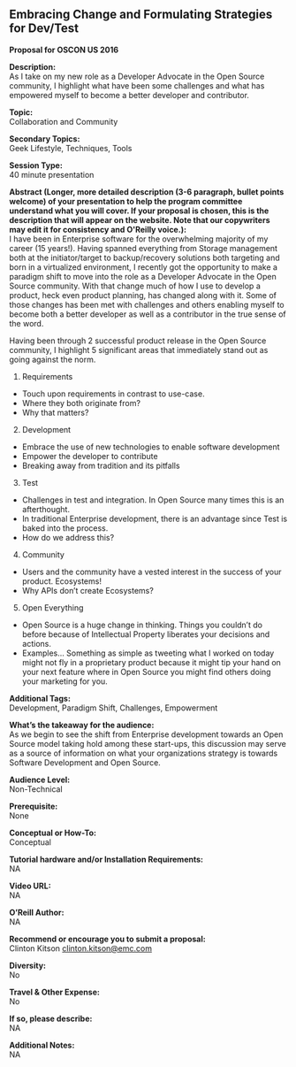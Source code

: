 ## Embracing Change and Formulating Strategies for Dev/Test

**Proposal for OSCON US 2016**  

**Description:**  
As I take on my new role as a Developer Advocate in the Open Source community, I highlight what have been some challenges and what has empowered myself to become a better developer and contributor.

**Topic:**  
Collaboration and Community

**Secondary Topics:**  
Geek Lifestyle, Techniques, Tools

**Session Type:**  
40 minute presentation

**Abstract (Longer, more detailed description (3-6 paragraph, bullet points welcome) of your presentation to help the program committee understand what you will cover. If your proposal is chosen, this is the description that will appear on the website. Note that our copywriters may edit it for consistency and O'Reilly voice.):**  
I have been in Enterprise software for the overwhelming majority of my career (15 years!). Having spanned everything from Storage management both at the initiator/target to backup/recovery solutions both targeting and born in a virtualized environment, I recently got the opportunity to make a paradigm shift to move into the role as a Developer Advocate in the Open Source community. With that change much of how I use to develop a product, heck even product planning, has changed along with it. Some of those changes has been met with challenges and others enabling myself to become both a better developer as well as a contributor in the true sense of the word.

Having been through 2 successful product release in the Open Source community, I highlight 5 significant areas that immediately stand out as going against the norm.

1. Requirements
  - Touch upon requirements in contrast to use-case.
  - Where they both originate from?
  - Why that matters?
2. Development
  - Embrace the use of new technologies to enable software development
  - Empower the developer to contribute
  - Breaking away from tradition and its pitfalls
3. Test
  - Challenges in test and integration. In Open Source many times this is an afterthought.
  - In traditional Enterprise development, there is an advantage since Test is baked into the process.
  - How do we address this?
4. Community
  - Users and the community have a vested interest in the success of your product. Ecosystems!
  - Why APIs don’t create Ecosystems?
5. Open Everything
  - Open Source is a huge change in thinking. Things you couldn’t do before because of Intellectual Property liberates your decisions and actions.
  - Examples… Something as simple as tweeting what I worked on today might not fly in a proprietary product because it might tip your hand on your next feature where in Open Source you might find others doing your marketing for you.

**Additional Tags:**  
Development, Paradigm Shift, Challenges, Empowerment

**What’s the takeaway for the audience:**  
As we begin to see the shift from Enterprise development towards an Open Source model taking hold among these start-ups, this discussion may serve as a source of information on what your organizations strategy is towards Software Development and Open Source.

**Audience Level:**  
Non-Technical

**Prerequisite:**  
None

**Conceptual or How-To:**  
Conceptual

**Tutorial hardware and/or Installation Requirements:**  
NA

**Video URL:**  
NA

**O’Reill Author:**  
NA

**Recommend or encourage you to submit a proposal:**  
Clinton Kitson <clinton.kitson@emc.com>

**Diversity:**  
No

**Travel & Other Expense:**  
No

**If so, please describe:**  
NA

**Additional Notes:**  
NA
